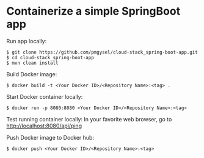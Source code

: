 # Containerize a simple SpringBoot app

Run app locally:
```shell
$ git clone https://github.com/pmgysel/cloud-stack_spring-boot-app.git
$ cd cloud-stack_spring-boot-app
$ mvn clean install
```

Build Docker image:
```shell
$ docker build -t <Your Docker ID>/<Repository Name>:<tag> .
```

Start Docker container locally:
```shell
$ docker run -p 8080:8080 <Your Docker ID>/<Repository Name>:<tag>
```

Test running container locally:
In your favorite web browser, go to [http://localhost:8080/api/ping](http://localhost:8080/api/ping)

Push Docker image to Docker hub:
```shell
$ docker push <Your Docker ID>/<Repository Name>:<tag>
```